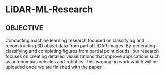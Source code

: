# LiDAR-ML-Research

## OBJECTIVE

Conducting machine learning research focused on classifying and reconstructing 3D object data from partial LiDAR images. By generating classifying and completing figures from partial point clouds, our research focuses on creating detailed visualizations that improve applications such as autonomous vehicles and robotics. This is onoging work which will be uploaded once we are finished with the paper. 
